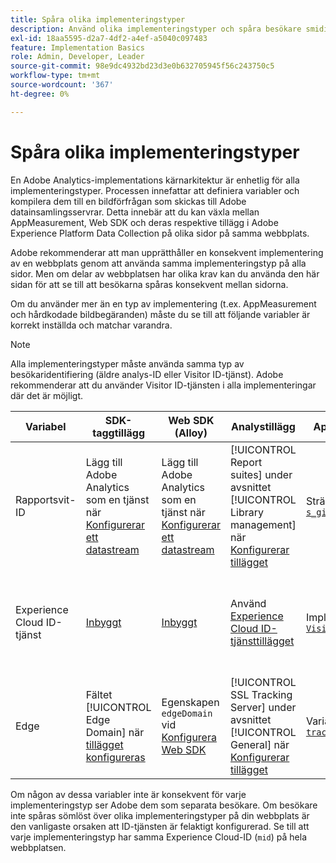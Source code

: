 ```yaml
---
title: Spåra olika implementeringstyper
description: Använd olika implementeringstyper och spåra besökare smidigt mellan dem.
exl-id: 18aa5595-d2a7-4df2-a4ef-a5040c097483
feature: Implementation Basics
role: Admin, Developer, Leader
source-git-commit: 98e9dc4932bd23d3e0b632705945f56c243750c5
workflow-type: tm+mt
source-wordcount: '367'
ht-degree: 0%

---
```


# Spåra olika implementeringstyper

En Adobe Analytics-implementations kärnarkitektur är enhetlig för alla implementeringstyper. Processen innefattar att definiera variabler och kompilera dem till en bildförfrågan som skickas till Adobe datainsamlingsservrar. Detta innebär att du kan växla mellan AppMeasurement, Web SDK och deras respektive tillägg i Adobe Experience Platform Data Collection på olika sidor på samma webbplats.

Adobe rekommenderar att man upprätthåller en konsekvent implementering av en webbplats genom att använda samma implementeringstyp på alla sidor. Men om delar av webbplatsen har olika krav kan du använda den här sidan för att se till att besökarna spåras konsekvent mellan sidorna.

Om du använder mer än en typ av implementering (t.ex. AppMeasurement och hårdkodade bildbegäranden) måste du se till att följande variabler är korrekt inställda och matchar varandra.

>[!NOTE]
>
>Alla implementeringstyper måste använda samma typ av besökaridentifiering (äldre analys-ID eller Visitor ID-tjänst). Adobe rekommenderar att du använder Visitor ID-tjänsten i alla implementeringar där det är möjligt.

| Variabel | SDK-taggtillägg | Web SDK (Alloy) | Analystillägg | AppMeasurement | Hårdkodad bildbegäran |
|---|---|---|---|---|---|
| Rapportsvit-ID | Lägg till Adobe Analytics som en tjänst när [Konfigurerar ett datastream](https://experienceleague.adobe.com/en/docs/experience-platform/datastreams/configure) | Lägg till Adobe Analytics som en tjänst när [Konfigurerar ett datastream](https://experienceleague.adobe.com/en/docs/experience-platform/datastreams/configure) | [!UICONTROL Report suites] under avsnittet [!UICONTROL Library management] när [Konfigurerar tillägget](https://experienceleague.adobe.com/en/docs/experience-platform/tags/extensions/client/analytics/overview) | Strängargument i [`s_gi`](../vars/functions/s-gi.md) | Del av URL:en `pathname` (efter `/b/ss/`) |
| Experience Cloud ID-tjänst | [Inbyggt](web-sdk-extension.md) | [Inbyggt](alloy.md) | Använd [Experience Cloud ID-tjänsttillägget](analytics-extension.md) | Implementera [`VisitorAPI.js`](appmeasurement.md) | Gör ett [separat anrop till ID-tjänsten](https://experienceleague.adobe.com/en/docs/id-service/using/implementation/direct-integration) för att hämta önskat ID och inkludera `mid` i frågesträngen |
| Edge | Fältet [!UICONTROL Edge Domain] när [tillägget konfigureras](https://experienceleague.adobe.com/en/docs/experience-platform/tags/extensions/client/web-sdk/web-sdk-extension-configuration) | Egenskapen `edgeDomain` vid [Konfigurera Web SDK](https://experienceleague.adobe.com/en/docs/experience-platform/web-sdk/commands/configure/overview) | [!UICONTROL SSL Tracking Server] under avsnittet [!UICONTROL General] när [Konfigurerar tillägget](https://experienceleague.adobe.com/en/docs/experience-platform/tags/extensions/client/analytics/overview) | Variabeln [`trackingServerSecure`](../vars/config-vars/trackingserversecure.md) | `hostname` för bildbegärans URL |

Om någon av dessa variabler inte är konsekvent för varje implementeringstyp ser Adobe dem som separata besökare. Om besökare inte spåras sömlöst över olika implementeringstyper på din webbplats är den vanligaste orsaken att ID-tjänsten är felaktigt konfigurerad. Se till att varje implementeringstyp har samma Experience Cloud-ID (`mid`) på hela webbplatsen.
